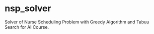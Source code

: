# nsp_solver
Solver of Nurse Scheduling Problem with Greedy Algorithm and Tabuu Search for AI Course.
